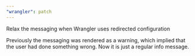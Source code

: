 ```yaml
---
"wrangler": patch
---
```


Relax the messaging when Wrangler uses redirected configuration

Previously the messaging was rendered as a warning, which implied that the user
had done something wrong. Now it is just a regular info message.
